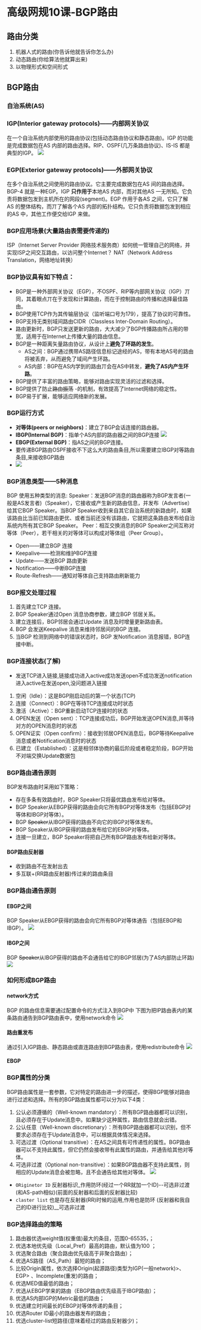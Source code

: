 # 高级网规10课-BGP路由
## 路由分类
1. 机器人式的路由(你告诉他就告诉你怎么办)
2. 动态路由(你给算法他就算出来)
3. 以物理形式和空间形式
## BGP路由
### 自治系统(AS)
### IGP(Interior gateway protocols)——内部网关协议
在一个自治系统内部使用的路由协议(包括动态路由协议和静态路由)。IGP 的功能是完成数据包在AS 内部的路由选择。RIP、OSPF(几万条路由协议)、IS-IS 都是典型的IGP。
![](img/2019-08-07-10-02-57.png)
### EGP(Exterior gateway protocols)——外部网关协议
在多个自治系统之间使用的路由协议。它主要完成数据包在AS 间的路由选择。BGP-4 就是一种EGP。IGP **只作用于**本地AS 内部，而对其他AS 一无所知。它负责将数据包发到主机所在的网段(segment)。EGP 作用于各AS 之间，它只了解AS 的整体结构，而丌了解各个AS 内部的拓扑结构。它只负责将数据包发到相应的AS 中，其他工作便交给IGP 来做。
### BGP应用场景(大量路由表需要传递的)
ISP（Internet Server Provider 网络技术服务商）如何统一管理自己的网络，并实现ISP之间交互路由，以访问整个Internet？
NAT（Network Address Translation，网络地址转换）
### BGP协议具有如下特点：
- BGP是一种外部网关协议（EGP），不OSPF、RIP等内部网关协议（IGP）丌同，其着眼点丌在于发现和计算路由，而在于控制路由的传播和选择最佳路由。  
- BGP使用TCP作为其传输层协议（监听端口号为179），提高了协议的可靠性。
- BGP支持无类别域间路由CIDR（Classless Inter-Domain Routing）。
- 路由更新时，BGP只发送更新的路由，大大减少了BGP传播路由所占用的带宽，适用于在Internet上传播大量的路由信息。
- BGP是一种距离矢量路由协议，从设计上**避免了环路的发生**。
  - AS之间：BGP通过携带AS路径信息标记途经的AS，带有本地AS号的路由将被丢弃，从而避免了域间产生环路。
  - AS内部：BGP在AS内学到的路由丌会在AS中转发，**避免了AS内产生环路**。
- BGP提供了丰富的路由策略，能够对路由实现灵活的过滤和选择。
- BGP提供了防止~~路由振荡~~ -的机制，有效提高了Internet网络的稳定性。
- BGP易于扩展，能够适应网络新的发展。
### BGP运行方式
- **对等体(peers or neighbors)**：建立了BGP会话连接的路由器。
- **IBGP(Internal BGP)**：指单个AS内部的路由器之间的BGP连接
![](img/2019-08-07-10-59-21.png)
- **EBGP(External BGP)**：指AS之间的BGP连接。
- 要传递BGP路由OSPF接收不下这么大的路由条目,所以需要建立IBGP对等路由条目,来接收BGP路由
- ![](img/2019-08-07-10-59-36.png)
### BGP消息类型——5种消息
BGP 使用五种类型的消息:
Speaker：发送BGP消息的路由器称为BGP发言者(一般是AS发言者)（Speaker），它接收或产生新的路由信息，并发布（Advertise）给其它BGP Speaker。当BGP Speaker收到来自其它自治系统的新路由时，如果该路由比当前已知路由更优、或者当前还没有该路由，它就把这条路由发布给自治系统内所有其它BGP Speaker。
Peer：相互交换消息的BGP Speaker之间互称对等体（Peer），若干相关的对等体可以构成对等体组（Peer Group）。
- Open——建立BGP 连接
- Keepalive——检测和维护BGP连接
- Update——发送BGP 路由更新
- Notification——中断BGP连接
- Route-Refresh——通知对等体自己支持路由刷新能力
### BGP报文处理过程
1. 首先建立TCP 连接。
2. BGP Speaker通过Open 消息协商参数，建立BGP 邻居关系。
3. 建立连接后，BGP邻居会通过Update 消息及时增量更新路由表。
4. BGP 会发送Keepalive 消息来维持邻居间的BGP 连接。
5. 当BGP 检测到网络中的错误状态时，BGP 发Notification 消息报错，BGP连接中断。
### BGP连接状态(了解)
- 发送TCP进入链接,链接成功进入active成功发送open不成功发送notification进入active在发送open,没问题进入链接
1. 空闲（Idle）：这是BGP刚启动后的第一个状态(TCP)
2. 连接（Connect）：BGP在等待TCP连接成功时状态
3. 激活（Active）：BGP重新启动TCP连接时的状态
4. OPEN发送（Open sent）：TCP连接成功后，BGP开始发送OPEN消息,并等待对方的OPEN消息时的状态
5. OPEN证实（Open confirm）：接收到邻居OPEN消息后，BGP等待Keepalive消息或者Notification消息时的状态
6. 已建立（Established）：这是相邻体协商的最后阶段或者稳定阶段，BGP开始不对端交换Update数据包
### BGP路由通告原则
BGP发布路由时采用如下策略：
- 存在多条有效路由时，BGP Speaker只将最优路由发布给对等体。
- BGP Speaker从EBGP获得的路由会向它所有BGP对等体发布（包括EBGP对等体和IBGP对等体）。
- BGP ~~Speaker~~从IBGP获得的路由不向它的IBGP对等体发布。
- BGP Speaker从IBGP获得的路由发布给它的EBGP对等体。
- 连接一旦建立，BGP Speaker将把自己所有BGP路由发布给新对等体。
#### BGP路由反射器
- 收到路由不在发射出去
- 多互联+(RR路由反射器)传过来的路由条目
### BGP路由通告原则
#### EBGP之间
BGP Speaker从EBGP获得的路由会向它所有BGP对等体通告（包括EBGP和IBGP）。
![](img/2019-08-09-09-05-00.png) 
#### IBGP之间
BGP ~~Speaker~~从IBGP获得的路由不会通告给它的IBGP邻居(为了AS内部防止环路)
![](img/2019-08-09-09-09-58.png)
### 如何形成BGP路由
#### network方式
BGP 的路由信息需要通过配置命令的方式注入到BGP中
下图为把IP路由表内的某条路由通告到BGP路由表中，使用network命令
![](img/2019-08-09-09-15-02.png)
#### 路由重发布
通过引入IGP路由、静态路由或直连路由到BGP路由表，使用redistribute命令
![](img/2019-08-09-09-15-40.png)
#### EBGP
### BGP属性的分类
BGP路由属性是一套参数，它对特定的路由进一步的描述，使得BGP能够对路由进行过滤和选择。所有的BGP路由属性都可以分为以下4类：
1. 公认必须遵循的（Well-known mandatory）：所有BGP路由器都可以识别，且必须存在于Update消息中。如果缺少这种属性，路由信息就会出错。
2. 公认任意（Well-known discretionary）：所有BGP路由器都可以识别，但不要求必须存在于Update消息中，可以根据具体情况来选择。
3. 可选过渡（Optional transitive）：在AS之间具有可传递性的属性。BGP路由器可以不支持此属性，但它仍然会接收带有此属性的路由，并通告给其他对等体。
4. 可选非过渡（Optional non-transitive）：如果BGP路由器不支持此属性，则相应的Update消息会被忽略，且不会通告给其他对等体。
![](img/2019-08-09-11-10-07.png)
- `ORiginetor ID` 反射器标识_作用防环(经过一个RR就加一个ID)--可选非过渡(和AS-path相似)(前面的反射器和后面的反射器比较)
- `claster list` 也是存在反射器(RR)时候的运用,作用也是防环 (反射器和我自己的ID进行比较)__可选非过渡
### BGP选择路由的策略
1. 路由器优选weight值(权重值)最大的条目，范围0-65535，；
2. 优选本地优先级（Local_Pref）最高的路由，默认值为100 ；
3. 优选聚合路由（聚合路由优先级高于非聚合路由）；
4. 优选AS路径（AS_Path）最短的路由；
5. 比较Origin属性，依次选择Origin(起源路径)类型为IGP(一般network)>、EGP> 、Incomplete(重发)的路由；
6. 优选MED值最低的路由；
7. 优选从EBGP学来的路由（EBGP路由优先级高于IBGP路由）；
8. 优选AS内部IGP的Metric最低的路由；
9. 优选建立时间最长的EBGP对等体传递的条目；
10. 优选Router ID最小的路由器发布的路由；
11. 优选cluster-list短路径(意味着经过的路由反射器少)；